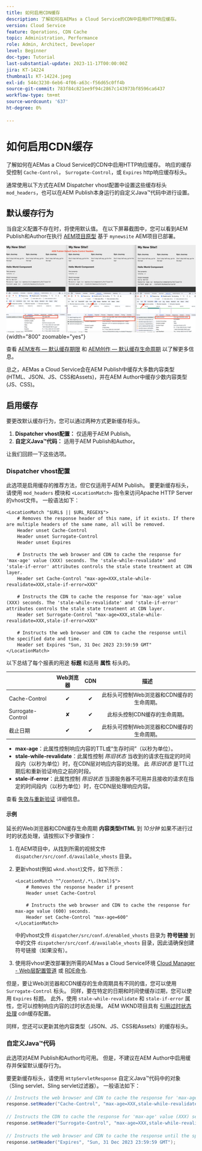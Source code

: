```yaml
---
title: 如何启用CDN缓存
description: 了解如何在AEMas a Cloud Service的CDN中启用HTTP响应缓存。
version: Cloud Service
feature: Operations, CDN Cache
topic: Administration, Performance
role: Admin, Architect, Developer
level: Beginner
doc-type: Tutorial
last-substantial-update: 2023-11-17T00:00:00Z
jira: KT-14224
thumbnail: KT-14224.jpeg
exl-id: 544c3230-6eb6-4f06-a63c-f56d65c0ff4b
source-git-commit: 783f84c821ee9f94c2867c143973bf8596ca6437
workflow-type: tm+mt
source-wordcount: '637'
ht-degree: 0%

---
```


# 如何启用CDN缓存

了解如何在AEMas a Cloud Service的CDN中启用HTTP响应缓存。 响应的缓存受控制 `Cache-Control`， `Surrogate-Control`，或 `Expires` http响应缓存标头。

通常使用以下方式在AEM Dispatcher vhost配置中设置这些缓存标头 `mod_headers`，也可以在AEM Publish本身运行的自定义Java™代码中进行设置。

## 默认缓存行为

当自定义配置不存在时，将使用默认值。 在以下屏幕截图中，您可以看到AEM Publish和Author在执行 [AEM项目原型](https://github.com/adobe/aem-project-archetype) 基于 `mynewsite` AEM项目已部署。

![默认缓存行为](../assets/how-to/aem-publish-default-cache-headers.png){width="800" zoomable="yes"}

查看 [AEM发布 — 默认缓存期限](https://experienceleague.adobe.com/docs/experience-manager-learn/cloud-service/caching/publish.html#cdn-cache-life) 和 [AEM创作 — 默认缓存生命周期](https://experienceleague.adobe.com/docs/experience-manager-learn/cloud-service/caching/author.html?#default-cache-life) 以了解更多信息。

总之，AEMas a Cloud Service会在AEM Publish中缓存大多数内容类型(HTML、JSON、JS、CSS和Assets)，并在AEM Author中缓存少数内容类型(JS、CSS)。

## 启用缓存

要更改默认缓存行为，您可以通过两种方式更新缓存标头。

1. **Dispatcher vhost配置：** 仅适用于AEM Publish。
1. **自定义Java™代码：** 适用于AEM Publish和Author。

让我们回顾一下这些选项。

### Dispatcher vhost配置

此选项是启用缓存的推荐方法，但它仅适用于AEM Publish。 要更新缓存标头，请使用 `mod_headers` 模块和 `<LocationMatch>` 指令来访问Apache HTTP Server的vhost文件。 一般语法如下：

```
<LocationMatch "$URL$ || $URL_REGEX$">
    # Removes the response header of this name, if it exists. If there are multiple headers of the same name, all will be removed.
    Header unset Cache-Control
    Header unset Surrogate-Control
    Header unset Expires

    # Instructs the web browser and CDN to cache the response for 'max-age' value (XXX) seconds. The 'stale-while-revalidate' and 'stale-if-error' attributes controls the stale state treatment at CDN layer.
    Header set Cache-Control "max-age=XXX,stale-while-revalidate=XXX,stale-if-error=XXX"
    
    # Instructs the CDN to cache the response for 'max-age' value (XXX) seconds. The 'stale-while-revalidate' and 'stale-if-error' attributes controls the stale state treatment at CDN layer.
    Header set Surrogate-Control "max-age=XXX,stale-while-revalidate=XXX,stale-if-error=XXX"
    
    # Instructs the web browser and CDN to cache the response until the specified date and time.
    Header set Expires "Sun, 31 Dec 2023 23:59:59 GMT"
</LocationMatch>
```

以下总结了每个报表的用途 **标题** 和适用 **属性** 标头的。

|                     | Web浏览器 | CDN | 描述 |
|---------------------|:-----------:|:---------:|:-----------:|
| Cache-Control | ✔ | ✔ | 此标头可控制Web浏览器和CDN缓存的生命周期。 |
| Surrogate-Control | ✘ | ✔ | 此标头控制CDN缓存的生命周期。 |
| 截止日期 | ✔ | ✔ | 此标头可控制Web浏览器和CDN缓存的生命周期。 |


- **max-age**：此属性控制响应内容的TTL或“生存时间”（以秒为单位）。
- **stale-while-revalidate**：此属性控制 _陈旧状态_ 当收到的请求在指定的时间段内（以秒为单位）时，在CDN层对响应内容的处理。 此 _陈旧状态_ 是TTL过期后和重新验证响应之前的时段。
- **stale-if-error**：此属性控制 _陈旧状态_ 当源服务器不可用并且接收的请求在指定的时间段内（以秒为单位）时，在CDN层处理响应内容。

查看 [失效与重新验证](https://developer.fastly.com/learning/concepts/edge-state/cache/stale/) 详细信息。

#### 示例

延长的Web浏览器和CDN缓存生命周期 **内容类型HTML** 到 _10分钟_ 如果不进行过时的状态处理，请按照以下步骤操作：

1. 在AEM项目中，从找到所需的视频文件 `dispatcher/src/conf.d/available_vhosts` 目录。
1. 更新vhost(例如 `wknd.vhost`)文件，如下所示：

   ```
   <LocationMatch "^/content/.*\.(html)$">
       # Removes the response header if present
       Header unset Cache-Control
   
       # Instructs the web browser and CDN to cache the response for max-age value (600) seconds.
       Header set Cache-Control "max-age=600"
   </LocationMatch>
   ```

   中的vhost文件 `dispatcher/src/conf.d/enabled_vhosts` 目录为 **符号链接** 到中的文件 `dispatcher/src/conf.d/available_vhosts` 目录，因此请确保创建符号链接（如果没有）。
1. 使用将vhost更改部署到所需的AEMas a Cloud Service环境 [Cloud Manager - Web层配置管道](https://experienceleague.adobe.com/docs/experience-manager-cloud-service/content/implementing/using-cloud-manager/cicd-pipelines/introduction-ci-cd-pipelines.html?#web-tier-config-pipelines) 或 [RDE命令](https://experienceleague.adobe.com/docs/experience-manager-learn/cloud-service/developing/rde/how-to-use.html?lang=en#deploy-apache-or-dispatcher-configuration).

但是，要让Web浏览器和CDN缓存的生命周期具有不同的值，您可以使用 `Surrogate-Control` 标头。 同样，要在特定的日期和时间使缓存过期，您可以使用 `Expires` 标题。 此外，使用 `stale-while-revalidate` 和 `stale-if-error` 属性，您可以控制响应内容的过时状态处理。 AEM WKND项目具有 [引用过时状态处理](https://github.com/adobe/aem-guides-wknd/blob/main/dispatcher/src/conf.d/available_vhosts/wknd.vhost#L150-L155) cdn缓存配置。

同样，您还可以更新其他内容类型（JSON、JS、CSS和Assets）的缓存标头。

### 自定义Java™代码

此选项对AEM Publish和Author均可用。 但是，不建议在AEM Author中启用缓存并保留默认缓存行为。

要更新缓存标头，请使用 `HttpServletResponse` 自定义Java™代码中的对象（Sling servlet、Sling servlet过滤器）。 一般语法如下：

```java
// Instructs the web browser and CDN to cache the response for 'max-age' value (XXX) seconds. The 'stale-while-revalidate' and 'stale-if-error' attributes controls the stale state treatment at CDN layer.
response.setHeader("Cache-Control", "max-age=XXX,stale-while-revalidate=XXX,stale-if-error=XXX");

// Instructs the CDN to cache the response for 'max-age' value (XXX) seconds. The 'stale-while-revalidate' and 'stale-if-error' attributes controls the stale state treatment at CDN layer.
response.setHeader("Surrogate-Control", "max-age=XXX,stale-while-revalidate=XXX,stale-if-error=XXX");

// Instructs the web browser and CDN to cache the response until the specified date and time.
response.setHeader("Expires", "Sun, 31 Dec 2023 23:59:59 GMT");
```
